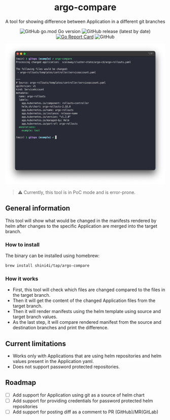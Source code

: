 <div align="center">

# argo-compare
A tool for showing difference between Application in a different git branches

![GitHub go.mod Go version](https://img.shields.io/github/go-mod/go-version/shini4i/argo-compare)
![GitHub release (latest by date)](https://img.shields.io/github/v/release/shini4i/argo-compare)
[![Go Report Card](https://goreportcard.com/badge/github.com/shini4i/argo-compare)](https://goreportcard.com/report/github.com/shini4i/argo-compare)
![GitHub](https://img.shields.io/github/license/shini4i/argo-compare)

<img src="https://raw.githubusercontent.com/shini4i/assets/main/src/argo-compare/demo.png" alt="Showcase" height="441" width="620">
</div>

> :warning: Currently, this tool is in PoC mode and is error-prone.

## General information

This tool will show what would be changed in the manifests rendered by helm after changes to the specific Application are merged into the target branch.

### How to install
The binary can be installed using homebrew:
```bash
brew install shini4i/tap/argo-compare
```

### How it works
- First, this tool will check which files are changed compared to the files in the target branch.
- Then it will get the content of the changed Application files from the target branch.
- Then it will render manifests using the helm template using source and target branch values.
- As the last step, it will compare rendered manifest from the source and destination branches and print the difference.

## Current limitations
- Works only with Applications that are using helm repositories and helm values present in the Application yaml.
- Does not support password protected repositories.

## Roadmap
- [ ] Add support for Application using git as a source of helm chart
- [ ] Add support for providing credentials for password protected helm repositories
- [ ] Add support for posting diff as a comment to PR (GitHub)/MR(GitLab)
